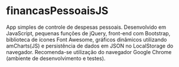 # financasPessoaisJS
App simples de controle de despesas pessoais. Desenvolvido em JavaScript, pequenas funções de jQuery, front-end com Bootstrap, biblioteca de ícones Font Awesome, gráficos dinâmicos utilizando amCharts(JS) e persistência de dados em JSON no LocalStorage do navegador. 
Recomenda-se utilização do navegador Google Chrome (ambiente de desenvolvimento e testes). 
